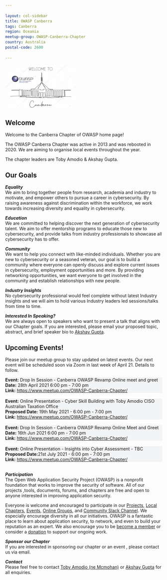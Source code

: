 ```yaml
---

layout: col-sidebar
title: OWASP Canberra
tags: Canberra
region: Oceania
meetup-group: OWASP-Canberra-Chapter
country: Australia
postal-code: 2600

---
```


<img src="assets/images/logo-cbr.png" style="width:45%" class="center">

## Welcome
Welcome to the Canberra Chapter of OWASP home page!

The OWASP Canberra Chapter was active in 2013 and was rebooted in 2020. We are aiming to organise local events throughout the year.

The chapter leaders are Toby Amodio & Akshay Gupta.

## Our Goals

***Equality*** <br/>
We aim to bring together people from research, academia and industry to motivate, and empower others to pursue a career in cybersecurity. By raising awareness against discrimination within the workforce, we work towards increasing diversity and equality in cybersecurity.

***Education*** <br/>
We are committed to helping discover the next generation of cybersecurity talent. We aim to offer mentorship programs to educate those new to cybersecurity, and provide talks from industry professionals to showcase all cybersecurity has to offer.

***Community***<br/>
We want to help you connect with like-minded individuals. Whether you are new to cybersecurity or a seasoned veteran, our goal is to build a community where everyone can openly discuss and explore current issues in cybersecurity, employment opportunities and more. By providing networking opportunities, we want everyone to get involved in the community and establish relationships with new people.

***Industry Insights***<br/>
No cybersecurity professional would feel complete without latest Industry insights and we will aim to hold various Industry leaders led sessions/talks from time to time.

***Interested In Speaking?***<br/>
We are always open to speakers who want to present a talk that aligns with our Chapter goals. If you are interested, please email your proposed topic, abstract, and brief speaker bio to [Akshay Gupta](mailto:Akshay.Gupta@owasp.org).

## Upcoming Events!
Please join our meetup group to stay updated on latest events. Our next event will be scheduled soon via Zoom in last week of April 21. Details to follow.

<section style='background-color:#f3f4f6;'>
    <strong>Event:</strong> Drop In Session - Canberra OWASP Revamp Online meet and greet <br/>
    <strong>Date:</strong> 28th April 2021 6:00 pm - 7:00 pm<br/>
    <strong>Link:</strong> <a href="https://www.meetup.com/OWASP-Canberra-Chapter/">https://www.meetup.com/OWASP-Canberra-Chapter/</a> <br/>
</section><br/>

<section style='background-color:#f3f4f6;'>
    <strong>Event:</strong> Online Presentation - Cyber Skill Building with Toby Amodio CISO Australian Taxation Office <br/>
    <strong>Proposed Date:</strong> 19th May 2021 - 6:00 pm - 7:00 pm<br/>
    <strong>Link:</strong> <a href="https://www.meetup.com/OWASP-Canberra-Chapter/">https://www.meetup.com/OWASP-Canberra-Chapter/</a> <br/>
</section><br/>

<section style='background-color:#f3f4f6;'>
    <strong>Event:</strong> Drop In Session - Canberra OWASP Revamp Online Meet and Greet <br/>
    <strong>Date:</strong> 16th Jun 2021 6:00 pm - 7:00 pm<br/>
    <strong>Link:</strong> <a href="https://www.meetup.com/OWASP-Canberra-Chapter/">https://www.meetup.com/OWASP-Canberra-Chapter/</a> <br/>
</section><br/>

<section style='background-color:#f3f4f6;'>
    <strong>Event:</strong> Online Presentation - Insights into Cyber Assessment - TBC <br/>
    <strong>Proposed Date:</strong>21st July 2021 - 6:00 pm - 7:00 pm<br/>
    <strong>Link:</strong> <a href="https://www.meetup.com/OWASP-Canberra-Chapter/">https://www.meetup.com/OWASP-Canberra-Chapter/</a> <br/>
</section><br/>

***Participation***<br/>
The Open Web Application Security Project (OWASP) is a nonprofit foundation that works to improve the security of software. All of our projects ,tools, documents, forums, and chapters are free and open to anyone interested in improving application security. 

Everyone is welcome and encouraged to participate in our [Projects](https://owasp.org/projects/), [Local Chapters](https://owasp.org/chapters/), [Events](https://owasp.org/events/), [Online Groups](https://groups.google.com/a/owasp.com/), and [Community Slack Channel](https://owasp.slack.com/). We especially encourage diversity in all our initiatives. OWASP is a fantastic place to learn about application security, to network, and even to build your reputation as an expert. We also encourage you to be [become a member](https://owasp.org/membership/) or consider a [donation](https://owasp.org/donate/) to support our ongoing work.

***Sponsor our Chapter***<br/>
If you are interested in sponsoring our chapter or an event , please contact us via email.

***Contact***<br/>
Please feel free to contact  [Toby Amodio (ne Mcmohan)](mailto:Toby.Amodio@owasp.org) or  [Akshay Gupta](mailto:Akshay.Gupta@owasp.org) for all enquiries.
